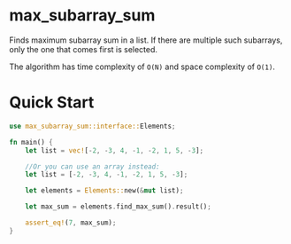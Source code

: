 # max_subarray_sum
Finds maximum subarray sum in a list. If there are multiple such
subarrays, only the one that comes first is selected.

The algorithm has time complexity of `O(N)` and space complexity
of `O(1)`.

# Quick Start
```rust
use max_subarray_sum::interface::Elements;

fn main() {
    let list = vec![-2, -3, 4, -1, -2, 1, 5, -3];

    //Or you can use an array instead:
    let list = [-2, -3, 4, -1, -2, 1, 5, -3];

    let elements = Elements::new(&mut list);

    let max_sum = elements.find_max_sum().result();

    assert_eq!(7, max_sum);
}

```
